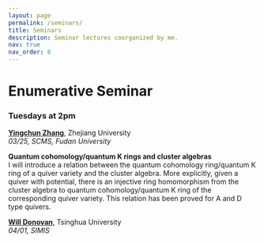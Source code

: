 ```yaml
---
layout: page
permalink: /seminars/
title: Seminars
description: Seminar lectures coorganized by me. 
nav: true
nav_order: 8
---
```



# Enumerative Seminar <br>
### Tuesdays at 2pm


[**Yingchun Zhang**](https://sites.google.com/view/yingchunzhangmathe/home), Zhejiang University <br>
_03/25, SCMS, Fudan University_

**Quantum cohomology/quantum K rings and cluster algebras**<br>
I will introduce a relation between the quantum cohomology ring/quantum K ring of a quiver variety and the cluster algebra. More explicitly, given a quiver with potential, there is an injective ring homomorphism from the cluster algebra to quantum cohomology/quantum K ring of the corresponding quiver variety. This relation has been proved for A and D type quivers.



[**Will Donovan**](https://w-donovan.github.io/), Tsinghua University <br>
_04/01, SIMIS_
